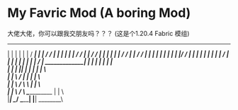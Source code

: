 # My Favric Mod (A boring Mod)
 大佬大佬，你可以跟我交朋友吗？？？
 (这是个1.20.4 Fabric 模组)

 _____________________             _______          _______                ___________________             ______        _____
|                    |            |       |        |       |             /  __________________|           |      |     /     /
|     _______________|            |       |        |       |            / /                               |      |    /     /
|    |                            |       |        |       |          /  /                                |      |  /      /
|    |                            |       |        |       |          |  |                                |      |/       /
|    |______________              |       |        |       |          |  |                                |              /
|                   |             |       |        |       |          |  |                                |             /
|      _____________|             |       |        |       |          |  |                                |             \
|     |                           |       |________|       |          |  |                                |      | \     \
|     |                           \                        /          |  |                                |      |  \      \
|     |                            \                      /            \  \                               |      |   \       \
|     |                             \                    /              \  \____________________          |      |    \       \
|_____|                              \__________________/                 \_____________________|         |______|     \________\
